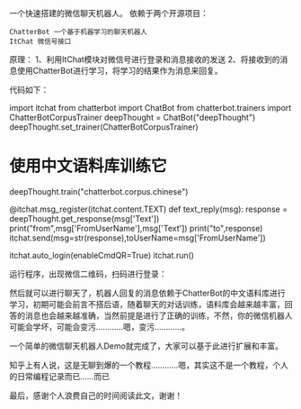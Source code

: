 一个快速搭建的微信聊天机器人。
依赖于两个开源项目：

    ChatterBot 一个基于机器学习的聊天机器人
    ItChat 微信号接口

原理：
1、利用ItChat模块对微信号进行登录和消息接收的发送
2、将接收到的消息使用ChatterBot进行学习，将学习的结果作为消息来回复。

代码如下：

import itchat
from chatterbot import ChatBot
from chatterbot.trainers import ChatterBotCorpusTrainer
deepThought = ChatBot("deepThought")
deepThought.set_trainer(ChatterBotCorpusTrainer)
# 使用中文语料库训练它
deepThought.train("chatterbot.corpus.chinese") 
 
@itchat.msg_register(itchat.content.TEXT)
def text_reply(msg):
    response = deepThought.get_response(msg['Text'])
    print("from",msg['FromUserName'],msg['Text'])
    print("to",response)
    itchat.send(msg=str(response),toUserName=msg['FromUserName'])
 
itchat.auto_login(enableCmdQR=True)
itchat.run()

 

运行程序，出现微信二维码，扫码进行登录：

然后就可以进行聊天了，机器人回复的消息依赖于ChatterBot的中文语料库进行学习，初期可能会前言不搭后语，随着聊天的对话训练，语料库会越来越丰富，回答的消息也会越来越准确，当然前提是进行了正确的训练，不然，你的微信机器人可能会学坏，可能会变污…………嗯，变污…………。

一个简单的微信聊天机器人Demo就完成了，大家可以基于此进行扩展和丰富。

知乎上有人说，这是无聊到爆的一个教程…………嗯，其实这不是一个教程，个人的日常编程记录而已……而已

最后，感谢个人浪费自己的时间阅读此文，谢谢！
